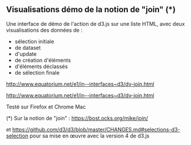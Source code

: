 Visualisations démo de la notion de "join" (*)
-------

Une interface de démo de l'action de d3.js sur une liste HTML, avec deux visualisations des données de :
* sélection initiale
* de dataset
* d'update
* de création d'éléments
* d'éléments déclassés
* de sélection finale


http://www.equatorium.net/e1/in--interfaces~d3/dv-join.html

<a href="http://www.equatorium.net/e1/in--interfaces~d3/dv-join.html">http://www.equatorium.net/e1/in--interfaces~d3/dv-join.html</a>

Testé sur Firefox et Chrome Mac

(*) Sur la notion de "join" : https://bost.ocks.org/mike/join/

et https://github.com/d3/d3/blob/master/CHANGES.md#selections-d3-selection pour sa mise en œuvre avec la version 4 de d3.js

